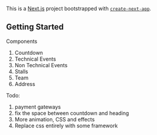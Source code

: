 This is a [Next.js](https://nextjs.org/) project bootstrapped with [`create-next-app`](https://github.com/vercel/next.js/tree/canary/packages/create-next-app).

## Getting Started

Components
1. Countdown 
2. Technical Events 
3. Non Technical Events
4. Stalls
5. Team
6. Address

Todo:
1. payment gateways
2. fix the space between countdown and heading
3. More animation, CSS and effects
4. Replace css entirely with some framework
